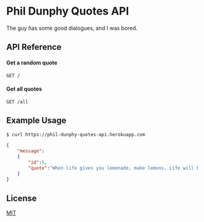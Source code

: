 # Phil Dunphy Quotes API

The guy has some good dialogues, and I was bored.


## API Reference

#### Get a random quote

`GET /`
#### Get all quotes

`GET /all`

## Example Usage

```bash
$ curl https://phil-dunphy-quotes-api.herokuapp.com
```
```json
{
    "message":
    {
        "id":5,
        "quote":"When life gives you lemonade, make lemons. Life will be all, ‘Whaaat?"
    }
}
```

## License

[MIT](LICENSE)